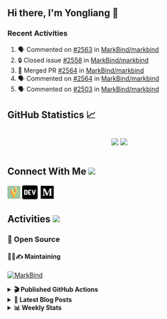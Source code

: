 ## Hi there, I'm Yongliang 👋

### Recent Activities

<!--START_SECTION:activity-->
1. 🗣 Commented on [#2563](https://github.com/MarkBind/markbind/issues/2563#issuecomment-2244793803) in [MarkBind/markbind](https://github.com/MarkBind/markbind)
2. 🔒 Closed issue [#2558](https://github.com/MarkBind/markbind/issues/2558) in [MarkBind/markbind](https://github.com/MarkBind/markbind)
3. 🎉 Merged PR [#2564](https://github.com/MarkBind/markbind/pull/2564) in [MarkBind/markbind](https://github.com/MarkBind/markbind)
4. 🗣 Commented on [#2564](https://github.com/MarkBind/markbind/pull/2564#issuecomment-2244055164) in [MarkBind/markbind](https://github.com/MarkBind/markbind)
5. 🗣 Commented on [#2503](https://github.com/MarkBind/markbind/issues/2503#issuecomment-2244046545) in [MarkBind/markbind](https://github.com/MarkBind/markbind)
<!--END_SECTION:activity-->

## GitHub Statistics :chart_with_upwards_trend:
<div align="center">
<div style="display: flex; align-items: center; justify-content: center;">

[![](https://github-readme-stats-tlylt.vercel.app/api?username=tlylt&show_icons=true&theme=tokyonight&hide_border=true&locale=en)](https://github.com/tlylt)
[![](https://github-readme-streak-stats.herokuapp.com/?user=tlylt&theme=tokyonight&hide_border=true)](https://github.com/tlylt)
</div>
</div>

## Connect With Me <img src="https://media.giphy.com/media/2wh5K5yE3ulp3xgYcG/giphy-downsized.gif" width="30">

<a href="https://www.yongliangliu.com/" target="_blank"><img align="center" src="static/site-icon.png" alt="yongliangliu.com" height="29" width="29" /></a>
<a href="https://dev.to/tlylt" target="_blank"><img align="center" src="static/dev-badge.svg" alt="dev.to/tlylt" height="35" width="35" /></a>
<a href="https://tlylt.medium.com" target="_blank"><img align="center" src="static/medium.png" alt="tlylt.medium.com" height="35" width="35" /></a>

## Activities <img src="https://media.giphy.com/media/WUlplcMpOCEmTGBtBW/giphy.gif" width="30">

### 🔭 Open Source

#### 👷‍♂️✍️ Maintaining
[![MarkBind](https://github-readme-stats-tlylt.vercel.app/api/pin/?username=markbind&repo=markbind)](https://github.com/MarkBind/markbind)

<details>
<summary> <b>🎬 Published GitHub Actions </b> </summary>

[![install-graphviz](https://github-readme-stats-tlylt.vercel.app/api/pin/?username=tlylt&repo=install-graphviz)](https://github.com/tlylt/install-graphviz)

[![reposense-action](https://github-readme-stats-tlylt.vercel.app/api/pin/?username=tlylt&repo=reposense-action)](https://github.com/tlylt/reposense-action)

[![markbin-action](https://github-readme-stats-tlylt.vercel.app/api/pin/?username=markbind&repo=markbind-action)](https://github.com/MarkBind/markbind-action)

</details>

<details>
<summary> <b>📕 Latest Blog Posts</b> </summary>

<!-- BLOG-POST-LIST:START -->
- [Useful Computer Science Modules](https://yongliangliu.com/blog/useful-cs-mods-after-grad)
- [The 2 x 2 problem](https://yongliangliu.com/blog/2x2-problem)
- [On Keeping Task Descriptions Up to Date](https://yongliangliu.com/blog/on-keeping-task-descriptions-up-to-date)
- [Easy vs Right](https://yongliangliu.com/blog/easy-vs-right)
- [The Prebound Method and Sentinel Object Pattern in Python](https://yongliangliu.com/blog/prebound-sentinel-pattern-in-python)
<!-- BLOG-POST-LIST:END -->

</details>

<details>
<summary> <b>📊 Weekly Stats</b> </summary>

<!--START_SECTION:waka-->
![Code Time](http://img.shields.io/badge/Code%20Time-1%2C210%20hrs%2048%20mins-blue)

**🐱 My GitHub Data** 

> 📦 678.8 kB Used in GitHub's Storage 
 > 
> 🏆 0 Contributions in the Year 2024
 > 
> 🚫 Not Opted to Hire
 > 
> 📜 170 Public Repositories 
 > 
> 🔑 42 Private Repositories 
 > 
**I'm an Early 🐤** 

```text
🌞 Morning                3701 commits        ████████░░░░░░░░░░░░░░░░░   31.27 % 
🌆 Daytime                3136 commits        ███████░░░░░░░░░░░░░░░░░░   26.50 % 
🌃 Evening                4408 commits        █████████░░░░░░░░░░░░░░░░   37.24 % 
🌙 Night                  591 commits         █░░░░░░░░░░░░░░░░░░░░░░░░   04.99 % 
```
📅 **I'm Most Productive on Wednesday** 

```text
Monday                   1416 commits        ███░░░░░░░░░░░░░░░░░░░░░░   11.96 % 
Tuesday                  1883 commits        ████░░░░░░░░░░░░░░░░░░░░░   15.91 % 
Wednesday                2001 commits        ████░░░░░░░░░░░░░░░░░░░░░   16.91 % 
Thursday                 1538 commits        ███░░░░░░░░░░░░░░░░░░░░░░   12.99 % 
Friday                   1464 commits        ███░░░░░░░░░░░░░░░░░░░░░░   12.37 % 
Saturday                 1702 commits        ████░░░░░░░░░░░░░░░░░░░░░   14.38 % 
Sunday                   1832 commits        ████░░░░░░░░░░░░░░░░░░░░░   15.48 % 
```


📊 **This Week I Spent My Time On** 

```text
🕑︎ Time Zone: Asia/Singapore

💬 Programming Languages: 
Markdown                 6 mins              █████████████████████████   100.00 % 
```


 Last Updated on 30/08/2024 00:47:47 UTC
<!--END_SECTION:waka-->

</details>

